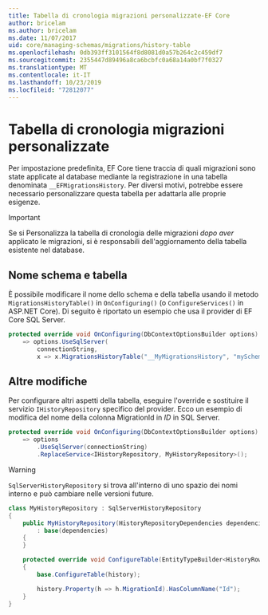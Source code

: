 ```yaml
---
title: Tabella di cronologia migrazioni personalizzate-EF Core
author: bricelam
ms.author: bricelam
ms.date: 11/07/2017
uid: core/managing-schemas/migrations/history-table
ms.openlocfilehash: 0db393ff3101564f8d8081d0a57b264c2c459df7
ms.sourcegitcommit: 2355447d89496a8ca6bcbfc0a68a14a0bf7f0327
ms.translationtype: MT
ms.contentlocale: it-IT
ms.lasthandoff: 10/23/2019
ms.locfileid: "72812077"
---
```

# <a name="custom-migrations-history-table"></a>Tabella di cronologia migrazioni personalizzate

Per impostazione predefinita, EF Core tiene traccia di quali migrazioni sono state applicate al database mediante la registrazione in una tabella denominata `__EFMigrationsHistory`. Per diversi motivi, potrebbe essere necessario personalizzare questa tabella per adattarla alle proprie esigenze.

> [!IMPORTANT]
> Se si Personalizza la tabella di cronologia delle migrazioni *dopo aver* applicato le migrazioni, si è responsabili dell'aggiornamento della tabella esistente nel database.

## <a name="schema-and-table-name"></a>Nome schema e tabella

È possibile modificare il nome dello schema e della tabella usando il metodo `MigrationsHistoryTable()` in `OnConfiguring()` (o `ConfigureServices()` in ASP.NET Core). Di seguito è riportato un esempio che usa il provider di EF Core SQL Server.

``` csharp
protected override void OnConfiguring(DbContextOptionsBuilder options)
    => options.UseSqlServer(
        connectionString,
        x => x.MigrationsHistoryTable("__MyMigrationsHistory", "mySchema"));
```

## <a name="other-changes"></a>Altre modifiche

Per configurare altri aspetti della tabella, eseguire l'override e sostituire il servizio `IHistoryRepository` specifico del provider. Ecco un esempio di modifica del nome della colonna MigrationId in *ID* in SQL Server.

``` csharp
protected override void OnConfiguring(DbContextOptionsBuilder options)
    => options
        .UseSqlServer(connectionString)
        .ReplaceService<IHistoryRepository, MyHistoryRepository>();
```

> [!WARNING]
> `SqlServerHistoryRepository` si trova all'interno di uno spazio dei nomi interno e può cambiare nelle versioni future.

``` csharp
class MyHistoryRepository : SqlServerHistoryRepository
{
    public MyHistoryRepository(HistoryRepositoryDependencies dependencies)
        : base(dependencies)
    {
    }

    protected override void ConfigureTable(EntityTypeBuilder<HistoryRow> history)
    {
        base.ConfigureTable(history);

        history.Property(h => h.MigrationId).HasColumnName("Id");
    }
}
```
